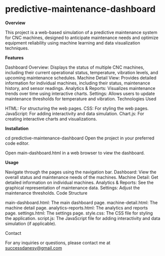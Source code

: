 # predictive-maintenance-dashboard
**Overview**

This project is a web-based simulation of a predictive maintenance system for CNC machines, designed to anticipate maintenance needs and optimize equipment reliability using machine learning and data visualization techniques.

**Features**

Dashboard Overview: Displays the status of multiple CNC machines, including their current operational status, temperature, vibration levels, and upcoming maintenance schedules.
Machine Detail View: Provides detailed information for individual machines, including their status, maintenance history, and sensor readings.
Analytics & Reports: Visualizes maintenance trends over time using interactive charts.
Settings: Allows users to update maintenance thresholds for temperature and vibration.
Technologies Used

HTML: For structuring the web pages.
CSS: For styling the web pages.
JavaScript: For adding interactivity and data simulation.
Chart.js: For creating interactive charts and visualizations.

**Installation**

cd predictive-maintenance-dashboard
Open the project in your preferred code editor.

Open main-dashboard.html in a web browser to view the dashboard.

**Usage**

Navigate through the pages using the navigation bar.
Dashboard: View the overall status and maintenance needs of the machines.
Machine Detail: Get detailed information on individual machines.
Analytics & Reports: See the graphical representation of maintenance data.
Settings: Adjust the maintenance thresholds.
Code Structure

main-dashboard.html: The main dashboard page.
machine-detail.html: The machine detail page.
analytics-reports.html: The analytics and reports page.
settings.html: The settings page.
style.css: The CSS file for styling the application.
script.js: The JavaScript file for adding interactivity and data simulation (if applicable).

Contact

For any inquiries or questions, please contact me at successdanesy@gmail.com
